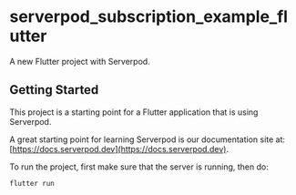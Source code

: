# serverpod_subscription_example_flutter

A new Flutter project with Serverpod.

## Getting Started

This project is a starting point for a Flutter application that is using
Serverpod.

A great starting point for learning Serverpod is our documentation site at:
[https://docs.serverpod.dev](https://docs.serverpod.dev).

To run the project, first make sure that the server is running, then do:

    flutter run
